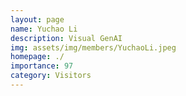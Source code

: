 ```yaml
---
layout: page
name: Yuchao Li
description: Visual GenAI
img: assets/img/members/YuchaoLi.jpeg
homepage: ./
importance: 97
category: Visitors
---
```

